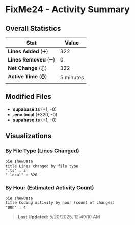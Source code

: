# FixMe24 - Activity Summary 

## Overall Statistics

| Stat                   | Value                                                             |
| ---------------------- | ----------------------------------------------------------------- |
| **Lines Added** (➕)   | 322                                          |
| **Lines Removed** (➖) | 0                                        |
| **Net Change** (↕)    | 322                |
| **Active Time** (⌚)   | 5 minutes |


## Modified Files
- **supabase.ts** (+1, -0)
- **.env.local** (+320, -0)
- **supabase.ts** (+1, -0)

## Visualizations

### By File Type (Lines Changed)

```mermaid
pie showData
title Lines changed by file type
".ts" : 2
".local" : 320
```

### By Hour (Estimated Activity Count)

```mermaid
pie showData
title Coding activity by hour (count of changes)
"00h" : 4
```


> **Last Updated:** 5/20/2025, 12:49:10 AM